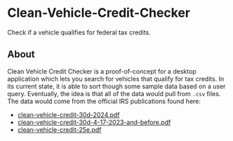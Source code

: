# Clean-Vehicle-Credit-Checker
Check if a vehicle qualifies for federal tax credits.
## About
Clean Vehicle Credit Checker is a proof-of-concept for a desktop application which lets you search for vehicles that qualify for tax credits. In its current state, it is able to sort though some sample data based on a user query. Eventually, the idea is that all of the data would pull from `.csv` files. The data would come from the official IRS publications found here:
- [clean-vehicle-credit-30d-2024.pdf](clean-vehicle-credit-30d-2024.pdf)
- [clean-vehicle-credit-30d-4-17-2023-and-before.pdf](clean-vehicle-credit-30d-4-17-2023-and-before.pdf)
- [clean-vehicle-credit-25e.pdf](clean-vehicle-credit-25e.pdf)
